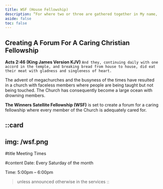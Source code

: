 ```yaml
---
title: WSF (House Fellowship)
description: “For where two or three are gathered together in My name, I am there in the midst of them.” Matt. 18:20.
aside: false
toc: false
---
```


## Creating A Forum For A Caring Christian Fellowship

**Acts 2:46 (King James Version KJV)** `And they, continuing daily with one accord in the temple, and breaking bread from house to house, did eat their meat with gladness and singleness of heart.`

The advent of megachurches and the busyness of the times have resulted in a church with faceless members where people are being taught but not being touched. The Church has consequently become a large ocean with drowning members.

**The Winners Satellite Fellowship (WSF)** is set to create a forum for a caring fellowship where every member of the Church is adequately cared for.

::card
---
img: /wsf.png
---
#title
Meeting Times

#content
Date: Every Saturday of the month

Time: 5:00pm – 6:00pm

> unless announced otherwise in the services
::
